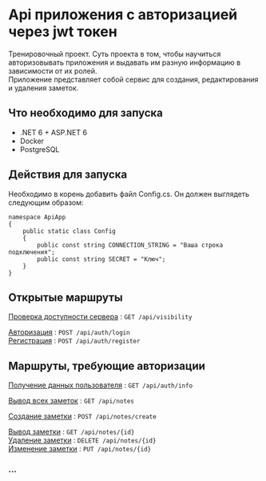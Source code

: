 # Api приложения с авторизацией через jwt токен
Тренировочный проект. Суть проекта в том, чтобы научиться авторизовывать приложения и выдавать им разную информацию в зависимости от их ролей.  
Приложение представляет собой сервис для создания, редактирования и удаления заметок.
## Что необходимо для запуска
- .NET 6 + ASP.NET 6 
- Docker
- PostgreSQL
## Действия для запуска
Необходимо в корень добавить файл Config.cs. Он должен выглядеть следующим образом:
````
namespace ApiApp
{
    public static class Config
    {
        public const string CONNECTION_STRING = "Ваша строка подключения";
        public const string SECRET = "Ключ";
    }
}

````
## Открытые маршруты
[Проверка доступности сервера](endpoints/visibility.md) : ```GET /api/visibility```   
  
[Авторизация](endpoints/login.md) : ```POST /api/auth/login```  
[Регистрация](endpoints/register.md) : ```POST /api/auth/register```  

## Маршруты, требующие авторизации
[Получение данных пользователя](endpoints/info.md) : ```GET /api/auth/info```  
  
[Вывод всех заметок](endpoints/showAllNotes.md) : ```GET /api/notes```  
  
[Создание заметки](endpoints/createNote.md) : ```POST /api/notes/create```  
  
[Вывод заметки](endpoints/showNote.md) : ```GET /api/notes/{id}```  
[Удаление заметки](endpoints/deleteNote.md) : ```DELETE /api/notes/{id}```  
[Изменение заметки](endpoints/updateNote.md) : ```PUT /api/notes/{id}```

### ...
